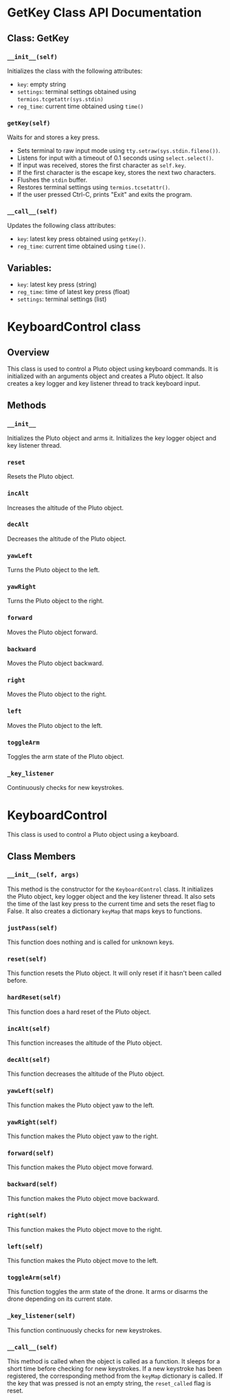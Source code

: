 # GetKey Class API Documentation

## Class: GetKey

### `__init__(self)`
Initializes the class with the following attributes:
- `key`: empty string
- `settings`: terminal settings obtained using `termios.tcgetattr(sys.stdin)`
- `reg_time`: current time obtained using `time()`

### `getKey(self)`
Waits for and stores a key press.
- Sets terminal to raw input mode using `tty.setraw(sys.stdin.fileno())`.
- Listens for input with a timeout of 0.1 seconds using `select.select()`.
- If input was received, stores the first character as `self.key`.
- If the first character is the escape key, stores the next two characters.
- Flushes the `stdin` buffer.
- Restores terminal settings using `termios.tcsetattr()`.
- If the user pressed Ctrl-C, prints "Exit" and exits the program.

### `__call__(self)`
Updates the following class attributes:
- `key`: latest key press obtained using `getKey()`.
- `reg_time`: current time obtained using `time()`.

## Variables:
- `key`: latest key press (string)
- `reg_time`: time of latest key press (float)
- `settings`: terminal settings (list)


# KeyboardControl class

## Overview
This class is used to control a Pluto object using keyboard commands. It is initialized with an arguments object and creates a Pluto object. It also creates a key logger and key listener thread to track keyboard input.

## Methods

### `__init__`
Initializes the Pluto object and arms it. Initializes the key logger object and key listener thread.

### `reset`
Resets the Pluto object.

### `incAlt`
Increases the altitude of the Pluto object.

### `decAlt`
Decreases the altitude of the Pluto object.

### `yawLeft`
Turns the Pluto object to the left.

### `yawRight`
Turns the Pluto object to the right.

### `forward`
Moves the Pluto object forward.

### `backward`
Moves the Pluto object backward.

### `right`
Moves the Pluto object to the right.

### `left`
Moves the Pluto object to the left.

### `toggleArm`
Toggles the arm state of the Pluto object.

### `_key_listener`
Continuously checks for new keystrokes.

# KeyboardControl

This class is used to control a Pluto object using a keyboard.

## Class Members

### `__init__(self, args)`

This method is the constructor for the `KeyboardControl` class. It initializes the Pluto object, key logger object and the key listener thread. It also sets the time of the last key press to the current time and sets the reset flag to False. It also creates a dictionary `keyMap` that maps keys to functions.

### `justPass(self)`

This function does nothing and is called for unknown keys.

### `reset(self)`

This function resets the Pluto object. It will only reset if it hasn't been called before.

### `hardReset(self)`

This function does a hard reset of the Pluto object.

### `incAlt(self)`

This function increases the altitude of the Pluto object.

### `decAlt(self)`

This function decreases the altitude of the Pluto object.

### `yawLeft(self)`

This function makes the Pluto object yaw to the left.

### `yawRight(self)`

This function makes the Pluto object yaw to the right.

### `forward(self)`

This function makes the Pluto object move forward.

### `backward(self)`

This function makes the Pluto object move backward.

### `right(self)`

This function makes the Pluto object move to the right.

### `left(self)`

This function makes the Pluto object move to the left.

### `toggleArm(self)`

This function toggles the arm state of the drone. It arms or disarms the drone depending on its current state.

### `_key_listener(self)`

This function continuously checks for new keystrokes.

### `__call__(self)`

This method is called when the object is called as a function. It sleeps for a short time before checking for new keystrokes. If a new keystroke has been registered, the corresponding method from the `keyMap` dictionary is called. If the key that was pressed is not an empty string, the `reset_called` flag is reset.
